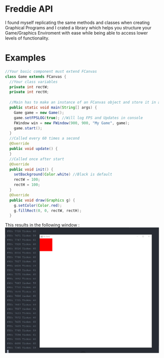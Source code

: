 # Freddie API
I found myself replicating the same methods and classes when creating Graphical Programs and I crated a library which helps you structure your Game/Graphics Enviroment with ease while being able to access lower levels of functionality.


# Examples

```Java
//Your basic component must extend FCanvas
class Game extends FCanvas {
  //Your class variables
  private int rectW;
  private int rectH;

  //Main has to make an instance of an FCanvas object and store it in a Peer
  public static void main(String[] args) {
    Game game = new Game();
    game.setFPSLOG(true); //Will log FPS and Updates in console
    FWindow win = new FWindow(900, 900, "My Game", game);
    game.start();
  }
  //Called every 60 times a second
  @Override
  public void update() {
  }
  //Called once after start
  @Override
  public void init() {
    setBackground(Color.white) //Black is default
    rectW = 100;
    rectH = 100;
  }
  @Override
  public void draw(Graphics g) {
    g.setColor(Color.red);
    g.fillRect(0, 0, rectW, rectH);
  }

```

This results in the following window :
![](./res/Screenshots/FreddieAPI.png)

